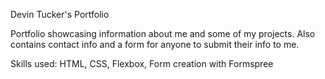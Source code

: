 Devin Tucker's Portfolio

Portfolio showcasing information about me and some of my projects. Also contains contact info and a form for anyone to submit their info to me.

Skills used: HTML, CSS, Flexbox, Form creation with Formspree

